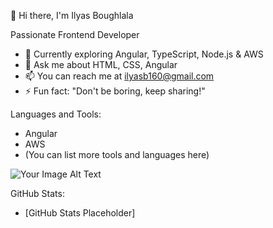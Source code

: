 👋 Hi there, I'm Ilyas Boughlala

Passionate Frontend Developer

- 🌱 Currently exploring Angular, TypeScript, Node.js & AWS
- 💬 Ask me about HTML, CSS, Angular
- 📫 You can reach me at ilyasb160@gmail.com
- ⚡ Fun fact: "Don't be boring, keep sharing!"

Languages and Tools:

- Angular
- AWS
- (You can list more tools and languages here)

![Your Image Alt Text](https://www.google.com/url?sa=i&url=https%3A%2F%2Fstock.adobe.com%2Fimages%2Fanime-character-is-coding%2F568981524&psig=AOvVaw0xX3d4z0hjSdslJIhSx99c&ust=1695287162892000&source=images&cd=vfe&opi=89978449&ved=0CBAQjRxqFwoTCPCGo_vquIEDFQAAAAAdAAAAABAE)

GitHub Stats:

- [GitHub Stats Placeholder]
